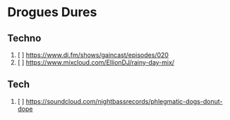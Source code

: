 Drogues Dures
=============

Techno
------

1.	[ ] https://www.di.fm/shows/gaincast/episodes/020
2.	[ ] https://www.mixcloud.com/EllionDJ/rainy-day-mix/

Tech
----

1.  [ ] https://soundcloud.com/nightbassrecords/phlegmatic-dogs-donut-dope
